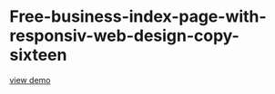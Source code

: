 # Free-business-index-page-with-responsiv-web-design-copy-sixteen
<a href="http://webi4u.com/web/article/Free-business-index-page-with-responsiv-web-design-copy-sixteen/">
  view demo
  </a>
